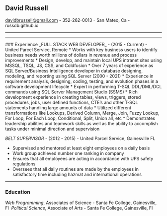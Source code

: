 
## David Russell 
davidbrussell@gmail.com - 352-262-0013 - San Mateo, Ca - russdb.github.io  

<hr>  

<hr> 
### Experience
_FULL STACK WEB DEVELOPER_ - (2015 - Current) - United Parcel Service, Remote  
* Works with key business users to identify business needs worth millions of dollars in revenue and process improvements
* Design, develop, and maintain local UPS intranet sites using MSSQL, TSQL, JS, CSS, and Coldfusion
* Over 7 years of experience as SQL Server/Business Intelligence developer in database designing, modeling, and reporting using SQL Server (2000 - 2021)
* Experience in requirement analysis, designing, coding, testing, and evolution phases in a software development lifecycle
* Expert in performing T-SQL DDL/DML/DCL commands using SQL Server Management Studio (SSMS)
* Rich development experience in creating tables, views, triggers, stored procedures, jobs, user defined functions, CTE’s and other T-SQL statements handling large amounts of data 
* Utilized different transformations like Lookups, Derived Column, Merge, Join, Fuzzy Lookup, For Loop, For Each Loop, Conditional, Split, Union all, etc
 * Demonstrates leadership abilities and teamwork skills as well as the ability to accomplish tasks under minimal direction and supervision  

_BELT SUPERVISOR_ - (2012 - 2015) - United Parcel Service, Gainesville FL
* Supervised and mentored at least eight employees on a daily basis  
* Work group achieved number one ranking in company
* Ensures that all employees are acting in accordance with UPS safety regulations 
* Oversees that all daily routines are made by the employees in satisfactory time including hazmat and international operations   

<hr>

### Education  
_Web Programming_, Associates of Science - Santa Fe College, Gainesville, Fl 
_Political Science_, Associate of Arts - Santa Fe College, Gainesville, Fl


